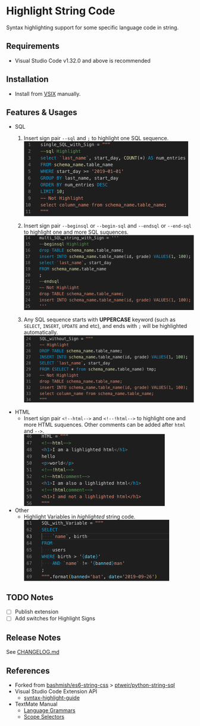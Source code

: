 # Highlight String Code

Syntax highlighting support for some specific language code in string.

## Requirements

- Visual Studio Code v1.32.0 and above is recommended

## Installation

- Install from [VSIX](https://github.com/iuyoy/highlight-string-code/releases) manually.

## Features & Usages

- SQL
  1. Insert sign pair `--sql` and `;` to highlight one SQL sequence.<br>
  ![single SQL stirng with Sign](./docs/single_SQL_with_Sign.png)
  
  2. Insert sign pair `--beginsql` or `--begin-sql` and `--endsql` or `--end-sql` to highlight one and more SQL suquences.<br>
  ![multi SQL stirng with Sign](./docs/multi_SQL_with_Sign.png)
  3. Any SQL sequence starts with **UPPERCASE** keyword (such as `SELECT`, `INSERT`, `UPDATE` and etc), and ends with `;` will be highlighted automatically.<br>
  ![SQL stirng no Sign](./docs/SQL_without_Sign.png)
- HTML
  - Insert sign pair `<!--html-->` and `<!--!html-->` to highlight one and more HTML suquences. Other comments can be added after `html` and `-->`.<br>
  ![HTML with Sign](./docs/HTML_with_Sign.png)
- Other
  - Highlight Variables in *highlighted* string code.<br>
  ![Variables](./docs/SQL_with_variable.png)

## TODO Notes

- [ ] Publish extension
- [ ] Add switches for Highlight Signs

## Release Notes

See [CHANGELOG.md](./CHANGELOG.md)

## References

- Forked from [bashmish/es6-string-css](https://github.com/bashmish/es6-string-css) > [ptweir/python-string-sql](https://github.com/ptweir/python-string-sql)
- Visual Studio Code Extension API
  - [syntax-highlight-guide](https://code.visualstudio.com/api/language-extensions/syntax-highlight-guide)
- TextMate Manual
  - [Language Grammars](https://macromates.com/manual/en/language_grammars)
  - [Scope Selectors](https://macromates.com/manual/en/scope_selectors)